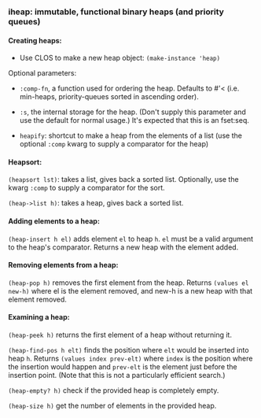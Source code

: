 ### iheap: immutable, functional binary heaps (and priority queues)

#### Creating heaps:

- Use CLOS to make a new heap object: `(make-instance 'heap)`

Optional parameters:
   - `:comp-fn`, a function used for ordering the heap.  Defaults to #'< (i.e. min-heaps, priority-queues sorted in ascending order).
   - `:s`, the internal storage for the heap.  (Don't supply this parameter and use the default for normal usage.)  It's expected that this is an fset:seq.

- `heapify`: shortcut to make a heap from the elements of a list (use the optional `:comp` kwarg to supply a comparator for the heap)

#### Heapsort:

`(heapsort lst)`: takes a list, gives back a sorted list.  Optionally, use the kwarg `:comp` to supply a comparator for the sort.

`(heap->list h)`: takes a heap, gives back a sorted list.

#### Adding elements to a heap:

`(heap-insert h el)` adds element `el` to heap `h`.  `el` must be a valid argument to the heap's comparator.  Returns a new heap with the element added.

#### Removing elements from a heap:

`(heap-pop h)` removes the first element from the heap.  Returns `(values el new-h)` where el is the element removed, and new-h is a new heap with that element removed.

#### Examining a heap:

`(heap-peek h)` returns the first element of a heap without returning it.

`(heap-find-pos h elt)` finds the position where `elt` would be inserted into heap `h`.  Returns `(values index prev-elt)` where `index` is the position where the insertion would happen and `prev-elt` is the element just before the insertion point.  (Note that this is not a particularly efficient search.)

`(heap-empty? h)` check if the provided heap is completely empty.

`(heap-size h)` get the number of elements in the provided heap.